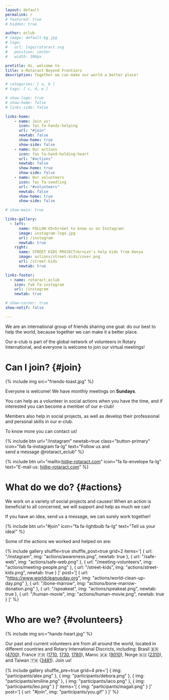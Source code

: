 ```yaml
---
layout: default
permalink: /
# featured: true
# hidden: true

author: eclub
# image: default-bg.jpg
# logo:
#   url: logo/rotaract.svg
#   position: center
#   width: 300px

pretitle: Hi, welcome to
title: e-Rotaract Beyond Frontiers
description: Together we can make our world a better place!

# categories: [ a, b ]
# tags: [ c, d, e ]

# show-logo: true
# show-home: false
# links-side: false

links-home:
    - name: Join us!
      icon: fas fa-hands-helping
      url: "#join"
      newtab: false
      show-home: true
      show-side: false
    - name: Our actions
      icon: fas fa-hand-holding-heart
      url: "#actions"
      newtab: false
      show-home: true
      show-side: false
    - name: Our volunteers
      icon: fas fa-seedling
      url: "#volunteers"
      newtab: false
      show-home: true
      show-side: false

# show-main: true

links-gallery:
  - left:
      name: FOLLOW US<br>Get to know us on Instagram!
      image: instagram-logo.jpg
      url: /instagram
      newtab: true
    right:
      name: STREET KIDS PROJECT<br>Let's help kids from Kenya
      image: actions/street-kids/cover.png
      url: /street-kids
      newtab: true

links-footer:
  - name: rotaract_eclub
    icon: fab fa-instagram
    url: /instagram
    newtab: true

# show-corner: true
show-notif: false

---
```


We are an international group of friends sharing one goal: do our best to help the world, because together we can make it a better place.

Our e-club is part of the global network of volunteers in Rotary International, and everyone is welcome to join our virtual meetings!

# Can I join? {#join}

{% include img src="friends-toast.jpg" %}

Everyone is welcome! We have monthly meetings on **Sundays**.

You can help as a volunteer in social actions when you have the time, and if interested you can become a member of our e-club!

Members also help in social projects, as well as develop their professional and personal skills in our e-club.

To know more you can contact us!

{% include btn
  url="/instagram"
  newtab=true
  class="button-primary"
  icon="fab fa-instagram fa-lg"
  text="Follow us and<br>send a message @rotaract_eclub"
%}

{% include btn
  url="mailto:hi@e-rotaract.com"
  icon="fa fa-envelope fa-lg"
  text="E-mail us: hi@e-rotaract.com"
%}

# What do we do? {#actions}

We work on a variety of social projects and causes! When an action is beneficial to all concerned, we will support and help as much we can!

If you have an idea, send us a message, we can surely work together!

{% include btn url="#join" icon="fa fa-lightbulb fa-lg" text="Tell us your idea!" %}

Some of the actions we worked and helped on are:

{% include gallery
  shuffle=true
  shuffle_post=true
  grid=2
  items='[
    { url: "/instagram", img: "actions/awareness.png", newtab: true },
    { url: "/safe-web", img: "actions/safe-web.png" },
    { url: "/meeting-volunteers", img: "actions/meeting-people.png" },
    { url: "/street-kids", img: "actions/street-kids.png", newtab: true }
  ]'
  post='[
    { url: "https://www.worldcleanupday.org", img: "actions/world-clean-up-day.png" },
    { url: "/bone-marrow", img: "actions/bone-marrow-donation.png" },
    { url: "/speakeat", img: "actions/speakeat.png", newtab: true },
    { url: "/human-movie", img: "actions/human-movie.png", newtab: true }
  ]'
%}

# Who are we? {#volunteers}

{% include img src="hands-heart.jpg" %}

Our past and current volunteers are from all around the world, located in different countries and Rotary International Discricts, including:
Brasil 🇧🇷 ([4700](https://www.rotary4700.org.br/home)),
France 🇫🇷 ([1710](https://rotary1710.org), [1730](https://www.rotary1730.org), [1780](https://www.rotary1780.org)),
Maroc 🇲🇦 ([9010](https://rotary-d9010.org)),
Norge 🇳🇴 ([2310](https://d2310.rotary.no)),
and Taiwan 🇹🇼 ([3481](https://www.rid3481.org)).
Join us!

{% include gallery
  shuffle_pre=true
  grid=4
  pre='[
    { img: "participants/alex.png" },
    { img: "participants/debora.png" },
    { img: "participants/emiline.png" },
    { img: "participants/iaco.png" },
    { img: "participants/leo.png" }
  ]'
  items='[ { img: "participants/magali.png" } ]'
  post='[ { url: "#join", img: "participants/you.gif" } ]'
%}
